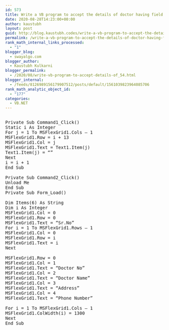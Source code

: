 ```yaml
---
id: 573
title: Write a VB program to accept the details of doctor having field’s dno, dname, address, and phone number. Display those details on to the grid.
date: 2020-08-28T14:23:00+00:00
author: kaustubh
layout: post
guid: http://blog.kaustubh.codes/write-a-vb-program-to-accept-the-details-of-doctor-having-fields-dno-dname-address-and-phone-number-display-those-details-on-to-the-grid/
permalink: /write-a-vb-program-to-accept-the-details-of-doctor-having-fields-dno-dname-address-and-phone-number-display-those-details-on-to-the-grid/
rank_math_internal_links_processed:
  - "1"
blogger_blog:
  - swayalgo.com
blogger_author:
  - Kaustubh Kulkarni
blogger_permalink:
  - /2020/08/write-vb-program-to-accept-details-of_54.html
blogger_internal:
  - /feeds/8126989156179907512/posts/default/1561039823964085706
rank_math_analytic_object_id:
  - "177"
categories:
  - VB.NET
---
```

<pre><br />Private Sub Command1_Click()<br />Static i As Integer<br />For j = 1 To MSFlexGrid1.Cols – 1<br />MSFlexGrid1.Row = i + 13<br />MSFlexGrid1.Col = j<br />MSFlexGrid1.Text = Text1.Item(j)<br />Text1.Item(j) = “”<br />Next<br />i = i + 1<br />End Sub<br /><br />Private Sub Command2_Click()<br />Unload Me<br />End Sub<br />Private Sub Form_Load()<br /><br />Dim Items(6) As String<br />Dim i As Integer<br />MSFlexGrid1.Col = 0<br />MSFlexGrid1.Row = 0<br />MSFlexGrid1.Text = “Sr.No”<br />For i = 1 To MSFlexGrid1.Rows – 1<br />MSFlexGrid1.Col = 0<br />MSFlexGrid1.Row = i<br />MSFlexGrid1.Text = i<br />Next<br /><br />MSFlexGrid1.Row = 0<br />MSFlexGrid1.Col = 1<br />MSFlexGrid1.Text = “Doctor No”<br />MSFlexGrid1.Col = 2<br />MSFlexGrid1.Text = “Doctor Name”<br />MSFlexGrid1.Col = 3<br />MSFlexGrid1.Text = “Address”<br />MSFlexGrid1.Col = 4<br />MSFlexGrid1.Text = “Phone Number”<br /><br />For i = 1 To MSFlexGrid1.Cols – 1<br />MSFlexGrid1.ColWidth(i) = 1300<br />Next<br />End Sub<br /><br /><br /><br /><br /><br /><br /><br /><br /></pre>